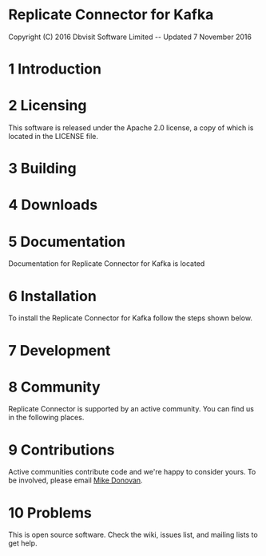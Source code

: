 # Replicate Connector for Kafka
Copyright (C) 2016 Dbvisit Software Limited -- Updated 7 November 2016

# 1 Introduction

# 2 Licensing
This software is released under the Apache 2.0 license, a copy of which is located in the LICENSE file.

# 3 Building

# 4 Downloads

# 5 Documentation
Documentation for Replicate Connector for Kafka is located 

# 6 Installation
To install the Replicate Connector for Kafka follow the steps shown below.

# 7 Development

# 8 Community
Replicate Connector is supported by an active community. You can find us in the following places.

# 9 Contributions
Active communities contribute code and we're happy to consider yours. To be involved, please email <a href="mailto:mike.donovan@dbvisit.com">Mike Donovan</a>.

# 10 Problems
This is open source software. Check the wiki, issues list, and mailing lists to get help.
